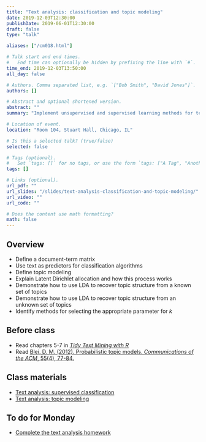 ```yaml
---
title: "Text analysis: classification and topic modeling"
date: 2019-12-03T12:30:00
publishDate: 2019-06-01T12:30:00
draft: false
type: "talk"

aliases: ["/cm018.html"]

# Talk start and end times.
#   End time can optionally be hidden by prefixing the line with `#`.
time_end: 2019-12-03T13:50:00
all_day: false

# Authors. Comma separated list, e.g. `["Bob Smith", "David Jones"]`.
authors: []

# Abstract and optional shortened version.
abstract: ""
summary: "Implement unsupervised and supervised learning methods for text data."

# Location of event.
location: "Room 104, Stuart Hall, Chicago, IL"

# Is this a selected talk? (true/false)
selected: false

# Tags (optional).
#   Set `tags: []` for no tags, or use the form `tags: ["A Tag", "Another Tag"]` for one or more tags.
tags: []

# Links (optional).
url_pdf: ""
url_slides: "/slides/text-analysis-classification-and-topic-modeling/"
url_video: ""
url_code: ""

# Does the content use math formatting?
math: false
---
```




## Overview

* Define a document-term matrix
* Use text as predictors for classification algorithms
* Define topic modeling
* Explain Latent Dirichlet allocation and how this process works
* Demonstrate how to use LDA to recover topic structure from a known set of topics
* Demonstrate how to use LDA to recover topic structure from an unknown set of topics
* Identify methods for selecting the appropriate parameter for $k$

## Before class

* Read chapters 5-7 in [*Tidy Text Mining with R*](http://tidytextmining.com/)
* Read [Blei, D. M. (2012). Probabilistic topic models. *Communications of the ACM*, 55(4), 77-84.](http://cacm.acm.org/magazines/2012/4/147361-probabilistic-topic-models/fulltext)

## Class materials

* [Text analysis: supervised classification](/notes/supervised-text-classification/)
* [Text analysis: topic modeling](/notes/topic-modeling/)

## To do for Monday

* [Complete the text analysis homework](/homework/text-analysis/)
